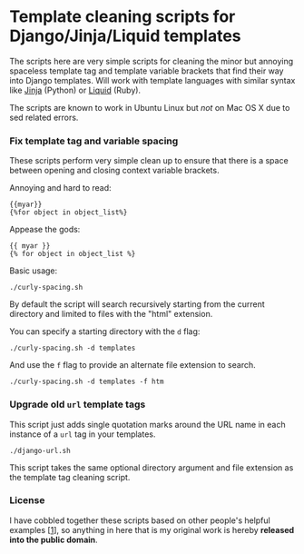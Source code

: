 # Template cleaning scripts for Django/Jinja/Liquid templates

The scripts here are very simple scripts for cleaning the minor but
annoying spaceless template tag and template variable brackets that find
their way into Django templates. Will work with template languages with
similar syntax like [Jinja](http://jinja.pocoo.org/) (Python) or
[Liquid](http://liquidmarkup.org/) (Ruby).

The scripts are known to work in Ubuntu Linux but *not* on Mac OS X due to
sed related errors.

### Fix template tag and variable spacing

These scripts perform very simple clean up to ensure that there is a
space between opening and closing context variable brackets.

Annoying and hard to read:

    {{myar}}
    {%for object in object_list%}

Appease the gods:

    {{ myar }}
    {% for object in object_list %}

Basic usage:

    ./curly-spacing.sh

By default the script will search recursively starting from the current
directory and limited to files with the "html" extension.

You can specify a starting directory with the `d` flag:

    ./curly-spacing.sh -d templates

And use the `f` flag to provide an alternate file extension to search.

    ./curly-spacing.sh -d templates -f htm

### Upgrade old `url` template tags

This script just adds single quotation marks around the URL name in each
instance of a `url` tag in your templates.

    ./django-url.sh

This script takes the same optional directory argument and file
extension as the template tag cleaning script.

### License

I have cobbled together these scripts based on other people's helpful
examples
\[[1](http://stackoverflow.com/questions/13590699/migrate-url-tags-to-django-1-5/13592772#13592772)\],
so anything in here that is my original work is hereby
**released into the public domain**.
